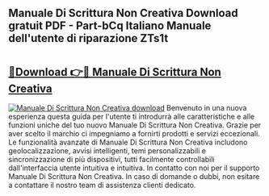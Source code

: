 ## Manuale Di Scrittura Non Creativa Download gratuit PDF - Part-bCq Italiano Manuale dell'utente di riparazione ZTs1t

# <h2><a href="http://dfd4qi.blite.top/?on=Manuale+Di+Scrittura+Non+Creativa">🔗Download 👉🔴 Manuale Di Scrittura Non Creativa</a></h2>

[![Manuale Di Scrittura Non Creativa download](https://i.imgur.com/lujVjoI.png)](http://dfd4qi.blite.top/?on=Manuale+Di+Scrittura+Non+Creativa)
Benvenuto in una nuova esperienza questa guida per l'utente ti introdurrà alle caratteristiche e alle funzioni uniche del tuo nuovo Manuale Di Scrittura Non Creativa. Grazie per aver scelto il marchio ci impegniamo a fornirti prodotti e servizi eccezionali. Le funzionalità avanzate di Manuale Di Scrittura Non Creativa includono geolocalizzazione, avvisi intelligenti, temi personalizzabili e sincronizzazione di più dispositivi, tutti facilmente controllabili dall'interfaccia utente intuitiva e intuitiva. In contatto con noi per il supporto Manuale Di Scrittura Non Creativa. In caso di domande o dubbi, non esitare a contattare il nostro team di assistenza clienti dedicato.
